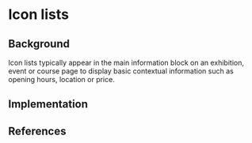 # Icon lists

## Background

Icon lists typically appear in the main information block on an exhibition, event or course page to display basic contextual information such as opening hours, location or price.

## Implementation

## References
